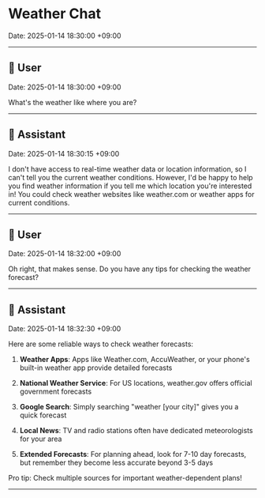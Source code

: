 # Weather Chat
Date: 2025-01-14 18:30:00 +09:00

---

## 👤 User
Date: 2025-01-14 18:30:00 +09:00

What's the weather like where you are?

---

## 🤖 Assistant
Date: 2025-01-14 18:30:15 +09:00

I don't have access to real-time weather data or location information, so I can't tell you the current weather conditions. However, I'd be happy to help you find weather information if you tell me which location you're interested in! You could check weather websites like weather.com or weather apps for current conditions.

---

## 👤 User
Date: 2025-01-14 18:32:00 +09:00

Oh right, that makes sense. Do you have any tips for checking the weather forecast?

---

## 🤖 Assistant
Date: 2025-01-14 18:32:30 +09:00

Here are some reliable ways to check weather forecasts:

1. **Weather Apps**: Apps like Weather.com, AccuWeather, or your phone's built-in weather app provide detailed forecasts

2. **National Weather Service**: For US locations, weather.gov offers official government forecasts

3. **Google Search**: Simply searching "weather [your city]" gives you a quick forecast

4. **Local News**: TV and radio stations often have dedicated meteorologists for your area

5. **Extended Forecasts**: For planning ahead, look for 7-10 day forecasts, but remember they become less accurate beyond 3-5 days

Pro tip: Check multiple sources for important weather-dependent plans!

---
